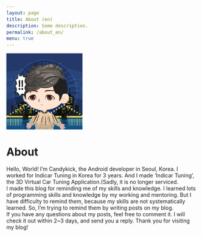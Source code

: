 ```yaml
---
layout: page
title: About (en)
description: Some description.
permalink: /about_en/
menu: true
---
```


<img class="img-rounded" src="/assets/img/uploads/profile.png" alt="Thiago Rossener" width="200">

# About

 Hello, World! I’m Candykick, the Android developer in Seoul, Korea. I worked for Indicar Tuning in Korea for 3 years. And I made ‘Indicar Tuning’, the 3D Virtual Car Tuning Application.(Sadly, it is no longer serviced.  
 I made this blog for reminding me of my skills and knowledge. I learned lots of programming skills and knowledge by my working and mentoring. But I have difficulty to remind them, because my skills are not systematically learned. So, I’m trying to remind them by writing posts on my blog.  
 If you have any questions about my posts, feel free to comment it. I will check it out within 2~3 days, and send you a reply. Thank you for visiting my blog!
